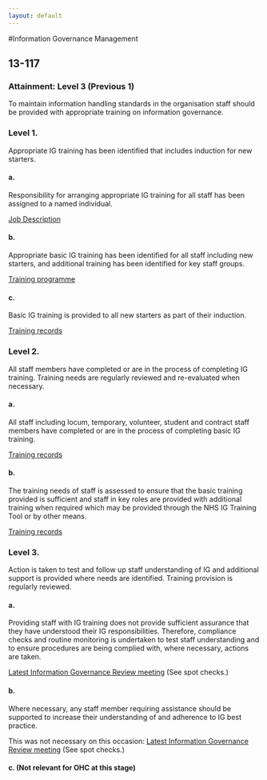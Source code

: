 ```yaml
---
layout: default
---
```

#Information Governance Management

## 13-117
### Attainment: Level 3 (Previous 1)

To maintain information handling standards in the organisation staff should be provided with appropriate training on information governance.

### Level 1.

Appropriate IG training has been identified that includes induction for new starters.

#### a.

Responsibility for arranging appropriate IG training for all staff has been assigned to a named individual.

[Job Description](/jobs/information.governance.lead.html)

#### b.

Appropriate basic IG training has been identified for all staff including new starters, and additional training has been identified for key staff groups.

<a href="/information.governance.management/13-117/1/training.programme.html">Training programme</a>

#### c.

Basic IG training is provided to all new starters as part of their induction.

[Training records](/statements/training.records.html)


### Level 2.

All staff members have completed or are in the process of completing IG training. Training needs are regularly reviewed and re-evaluated when necessary.

#### a.

All staff including locum, temporary, volunteer, student and contract staff members have completed or are in the process of completing basic IG training.

[Training records](/statements/training.records.html)

#### b.

The training needs of staff is assessed to ensure that the basic training provided is sufficient and staff in key roles are provided with additional training when required which may be provided through the NHS IG Training Tool or by other means.

[Training records](/statements/training.records.html)

### Level 3.

Action is taken to test and follow up staff understanding of IG and additional support is provided where needs are identified. Training provision is regularly reviewed.



#### a.

Providing staff with IG training does not provide sufficient assurance that they have understood their IG responsibilities. Therefore, compliance checks and routine monitoring is undertaken to test staff understanding and to ensure procedures are being complied with, where necessary, actions are taken.

[Latest Information Governance Review meeting](/meetings/information.governance.review.html) (See spot checks.)

#### b.

Where necessary, any staff member requiring assistance should be supported to increase their understanding of and adherence to IG best practice.

This was not necessary on this occasion: [Latest Information Governance Review meeting](/meetings/information.governance.review.html) (See spot checks.)

<h4>c. (Not relevant for OHC at this stage)</h4>
